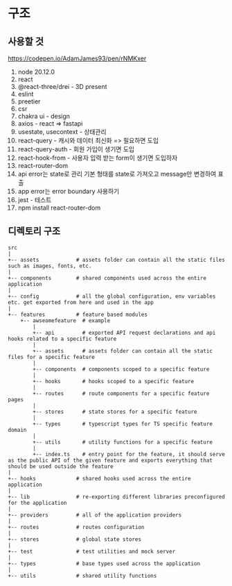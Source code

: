 # 구조

## 사용할 것

https://codepen.io/AdamJames93/pen/rNMKxer

1. node 20.12.0
2. react
3. @react-three/drei - 3D present
4. eslint
5. preetier
6. csr
7. chakra ui - design
8. axios - react => fastapi
9. usestate, usecontext - 상태관리
10. react-query - 캐시와 데이터 최신화 => 필요하면 도입
11. react-query-auth - 회원 가입이 생기면 도입
12. react-hook-from - 사용자 입력 받는 form이 생기면 도입하자
13. react-router-dom
14. api error는 state로 관리 기본 형태를 state로 가져오고 message만 변경하여 표출
15. app error는 error boundary 사용하기
16. jest - 테스트
17. npm install react-router-dom

## 디렉토리 구조

```
src
|
+-- assets            # assets folder can contain all the static files such as images, fonts, etc.
|
+-- components        # shared components used across the entire application
|
+-- config            # all the global configuration, env variables etc. get exported from here and used in the app
|
+-- features          # feature based modules
    +-- awseomefeature  # example
        |
        +-- api         # exported API request declarations and api hooks related to a specific feature
        |
        +-- assets      # assets folder can contain all the static files for a specific feature
        |
        +-- components  # components scoped to a specific feature
        |
        +-- hooks       # hooks scoped to a specific feature
        |
        +-- routes      # route components for a specific feature pages
        |
        +-- stores      # state stores for a specific feature
        |
        +-- types       # typescript types for TS specific feature domain
        |
        +-- utils       # utility functions for a specific feature
        |
        +-- index.ts    # entry point for the feature, it should serve as the public API of the given feature and exports everything that should be used outside the feature
|
+-- hooks             # shared hooks used across the entire application
|
+-- lib               # re-exporting different libraries preconfigured for the application
|
+-- providers         # all of the application providers
|
+-- routes            # routes configuration
|
+-- stores            # global state stores
|
+-- test              # test utilities and mock server
|
+-- types             # base types used across the application
|
+-- utils             # shared utility functions
```

